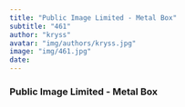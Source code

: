 ```yaml
---
title: "Public Image Limited - Metal Box"
subtitle: "461"
author: "kryss"
avatar: "img/authors/kryss.jpg"
image: "img/461.jpg"
date:
---
```


### Public Image Limited - Metal Box
